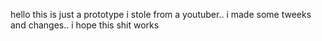 hello this is just a prototype i stole from a youtuber.. i made some tweeks and changes.. i hope this shit works
